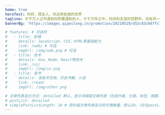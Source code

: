 ```yaml
---
home: true
heroText: 你好，陌生人，欢迎来到我的世界
tagline: 于千万人之中遇到你所要遇到的人，于千万年之中，时间的无涯的荒野中，没有早一步，也没有晚一步，刚巧赶上了
bannerBg: 'https://images.qipeilong.cn/promotion/20210519/d52c83c66ffc767ee410d610999a9d8d_w1920_h1080.jpg' # auto => 网格纹背景(有bodyBgImg时无背景)，默认 | none => 无 | '大图地址' | background: 自定义背景样式       提示：如发现文本颜色不适应你的背景时可以到palette.styl修改$bannerTextColor变量

# features: # 可选的
#   - title: 前端
#     details: JavaScript、CSS、HTML等基础能力
#     link: /web/ # 可选
#     imgUrl: /img/web.png # 可选
#   - title: 技术
#     details: Vue、Node、React等技术
#     link: /ui/
#     imgUrl: /img/ui.png
#   - title: 读书
#     details: 读技术文档、历史书籍、小说
#     link: /read/
#     imgUrl: /img/other.png

# 文章列表显示方式: detailed 默认，显示详细版文章列表（包括作者、分类、标签、摘要、分页等）| simple => 显示简约版文章列表（仅标题和日期）| none 不显示文章列表
# postList: detailed
# simplePostListLength: 10 # 简约版文章列表显示的文章数量，默认10。（仅在postList设置为simple时生效）
---
```



<!-- 小熊猫 -->
<!-- <img src="/img/panda-waving.png" class="panda no-zoom" style="width: 130px;height: 115px;opacity: 0.8;margin-bottom: -4px;padding-bottom:0;position: fixed;bottom: 0;left: 0.5rem;z-index: 1;"> -->